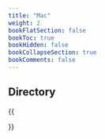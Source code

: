 ```yaml
---
title: "Mac"
weight: 2
bookFlatSection: false
bookToc: true
bookHidden: false
bookCollapseSection: true
bookComments: false
---
```


<!--more-->

## Directory
{{<section>}}
